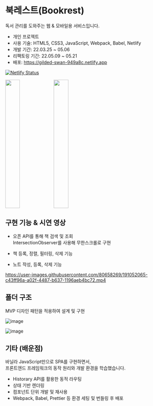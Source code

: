 # 북레스트(Bookrest)
독서 관리를 도와주는 웹 & 모바일용 서비스입니다.  

* 개인 프로젝트  
* 사용 기술: HTML5, CSS3, JavaScript, Webpack, Babel, Netlify  
* 개발 기간: 22.03.25 ~ 05.06  
* 리팩토링 기간: 22.05.09 ~ 05.21  
* 배포: <a href="https://gilded-swan-949a8c.netlify.app" target="_blank">https://gilded-swan-949a8c.netlify.app</a> 

[![Netlify Status](https://api.netlify.com/api/v1/badges/d6155ee2-1000-4269-b5c3-fb132d3146e7/deploy-status)](https://app.netlify.com/sites/gilded-swan-949a8c/deploys)

<div style="display: flex">
<img src="https://user-images.githubusercontent.com/80658269/189397171-e7f1db90-96a8-4c1b-90e3-5e1bb86e8a46.png" width="30%" height="400px"  />
<img src="https://user-images.githubusercontent.com/80658269/189398771-c23e2e1e-114f-4fa0-8d72-0b7d2ec8fce8.png" width="30%" height="400px"  />
</div>

## 구현 기능 & 시연 영상

  - 오픈 API를 통해 책 검색 및 조회  
     IntersectionObserver를 사용해 무한스크롤로 구현  

  - 책 등록, 정렬, 필터링, 삭제 기능  

  - 노트 작성, 등록, 삭제 기능  

https://user-images.githubusercontent.com/80658269/191052065-c43ff96a-a02f-4487-b637-1196aeb4bc72.mp4


## 폴더 구조

MVP 디자인 패턴을 적용하여 설계 및 구현

![image](https://user-images.githubusercontent.com/80658269/197327144-c9e4a7fc-b290-45b6-9771-6942bfea7c8a.png)
  
![image](https://user-images.githubusercontent.com/80658269/197327156-3dfb7d8e-28aa-466f-b6f6-85e88add5faf.png)


## 기타 (배운점)

바닐라 JavaScript만으로 SPA를 구현하면서,  
프론트엔드 프레임워크의 동작 원리와 개발 환경을 학습했습니다.  
  
  - Historary API를 활용한 동적 라우팅  
  - 상태 기반 렌더링  
  - 컴포넌트 단위 개발 및 재사용  
  - Webpack, Babel, Prettier 등 환경 세팅 및 번들링 후 배포



